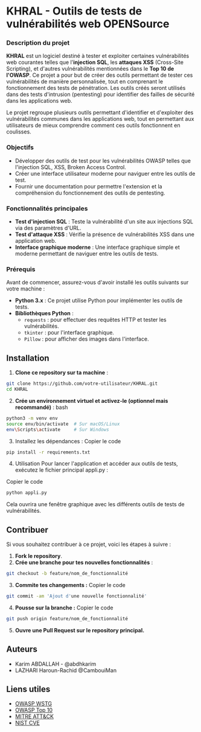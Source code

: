 # KHRAL - Outils de tests de vulnérabilités web OPENSource

### Description du projet

**KHRAL** est un logiciel destiné à tester et exploiter certaines vulnérabilités web courantes telles que l'**injection SQL**, les **attaques XSS** (Cross-Site Scripting), et d'autres vulnérabilités mentionnées dans le **Top 10 de l'OWASP**. Ce projet a pour but de créer des outils permettant de tester ces vulnérabilités de manière personnalisée, tout en comprenant le fonctionnement des tests de pénétration. Les outils créés seront utilisés dans des tests d'intrusion (pentesting) pour identifier des failles de sécurité dans les applications web.

Le projet regroupe plusieurs outils permettant d'identifier et d'exploiter des vulnérabilités communes dans les applications web, tout en permettant aux utilisateurs de mieux comprendre comment ces outils fonctionnent en coulisses.

### Objectifs

- Développer des outils de test pour les vulnérabilités OWASP telles que l'injection SQL, XSS, Broken Access Control.
- Créer une interface utilisateur moderne pour naviguer entre les outils de test.
- Fournir une documentation pour permettre l'extension et la compréhension du fonctionnement des outils de pentesting.

### Fonctionnalités principales

- **Test d'injection SQL** : Teste la vulnérabilité d'un site aux injections SQL via des paramètres d'URL.
- **Test d'attaque XSS** : Vérifie la présence de vulnérabilités XSS dans une application web.
- **Interface graphique moderne** : Une interface graphique simple et moderne permettant de naviguer entre les outils de tests.

### Prérequis

Avant de commencer, assurez-vous d'avoir installé les outils suivants sur votre machine :

- **Python 3.x** : Ce projet utilise Python pour implémenter les outils de tests.
- **Bibliothèques Python** :
  - `requests` : pour effectuer des requêtes HTTP et tester les vulnérabilités.
  - `tkinter` : pour l'interface graphique.
  - `Pillow` : pour afficher des images dans l'interface.


## Installation

1. **Clone ce repository sur ta machine** :

```bash
git clone https://github.com/votre-utilisateur/KHRAL.git
cd KHRAL
```

2. **Crée un environnement virtuel et activez-le (optionnel mais recommandé)** :
bash

```bash
python3 -m venv env
source env/bin/activate  # Sur macOS/Linux
env\Scripts\activate     # Sur Windows
```

3. Installez les dépendances :
Copier le code
```bash
pip install -r requirements.txt
```

4. Utilisation
Pour lancer l'application et accéder aux outils de tests, exécutez le fichier principal appli.py :

Copier le code
```bash
python appli.py
```
Cela ouvrira une fenêtre graphique avec les différents outils de tests de vulnérabilités.

## Contribuer

Si vous souhaitez contribuer à ce projet, voici les étapes à suivre :

1. **Fork le repository**.
2. **Crée une branche pour tes nouvelles fonctionnalités** :
```bash
git checkout -b feature/nom_de_fonctionnalité
```
3. **Commite tes changements :**
Copier le code
```bash
git commit -am 'Ajout d'une nouvelle fonctionnalité'
```
4. **Pousse sur la branche :**
Copier le code
```bash
git push origin feature/nom_de_fonctionnalité
```
5. **Ouvre une Pull Request sur le repository principal.**
## Auteurs
- Karim ABDALLAH - @abdhkarim
- LAZHARI Haroun-Rachid @CambouiMan
## Liens utiles
- [OWASP WSTG](https://owasp.org/www-project-web-security-testing-guide/v42/)
- [OWASP Top 10](https://owasp.org/Top10/fr/)
- [MITRE ATT&CK](https://attack.mitre.org/)
- [NIST CVE](https://nvd.nist.gov/vuln)
